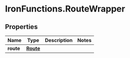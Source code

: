 # IronFunctions.RouteWrapper

## Properties
Name | Type | Description | Notes
------------ | ------------- | ------------- | -------------
**route** | [**Route**](Route.md) |  | 


